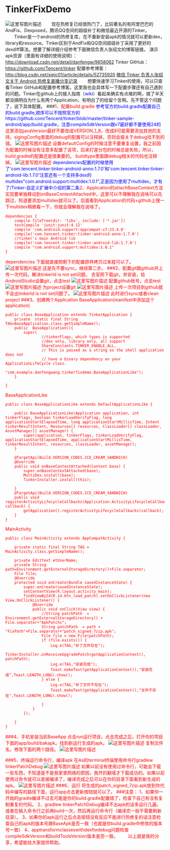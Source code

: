 # TinkerFixDemo
![这里写图片描述](http://img.blog.csdn.net/20161019161813391)
　　现在热修复已经很热门了，比较著名的有阿里巴巴的AndFix、Dexposed，腾讯QQ空间的超级补丁和微信最近开源的Tinker。
　　Tinker是一个android的热修复库，在不重新安装apk的情况就可以更新dex，library和resource。Tinker区别于AndFix和QQ空间超级补丁采用了更好的dexdiff算法。想要了解详细介绍参考下面微信负责人张绍文的博客链接。
演示apk资源（里面有详细的使用说明）：
http://download.csdn.net/detail/danfengw/9658062
Tinker GitHub：https://github.com/Tencent/tinker
配置参考博客：
http://blog.csdn.net/xiejc01/article/details/52735920
[微信 Tinker 负责人张绍文关于 Android 热修复直播分享记录](https://my.oschina.net/dolphinboy/blog/743015)
　　想要快速学习Tinker的使用，可以只查看Tinker GitHub和配置参考博客。这里我也会具体写一下配置步骤还有自己遇到的问题。Tinker在github上的接入指南（<font color=#00f>wiki</font>）看起来确实有点难的啊，搞了半天都没搞明白为什么有两个Application，有明白了的给留个言啊。先不管这个问题了，说下具体配置。
###<font color=#f00>1、配置build.gradle
<font color=#00f>参考官方的build.gradle配置自己的build.gradle,顺序可以不按照官方的https://github.com/Tencent/tinker/blob/master/tinker-sample-android/app/build.gradle，注意compileSdkVersion跟v7最好都不要使用24的</font>
这里添加javaVersion最好不要改成VERSION_1_8，改成8可能需要添加其他的支持。sigingConfig里面的debug的配置可以注释掉，否则会报关于debug找不到的错。
![这里写图片描述](http://img.blog.csdn.net/20161019232249907)
设置defaultConfig的时候注意不要重复设置，我之前因为配置的时候没有注意多配置了该项，后来打差分包的时候总是失败，所以，build.gradle的配置还是很重要的。
buildtype里面跟debug相关的代码也注释掉。
![这里写图片描述](http://img.blog.csdn.net/20161019232703910)
<font color=#00f>dependencies配置的时候使用了'com.tencent.tinker:tinker-android-anno:1.7.0'和'com.tencent.tinker:tinker-android-lib:1.7.0'注意还有一个支持多dex的multidex"com.android.support:multidex:1.0.1",正是因为使用了multidex，才有了/Tinker-自定义扩展中介绍的第二条<font color=#f00>2、Application的attachBaseContext方法实现要单独移动到onBaseContextAttached中，这里可以不理解我在说啥可以先跳过，知道要添加multidex就可以了。后面看到Application的代码+github上搜一下multidex稍微看一下，你就会理解我在说啥了。</font></font>
```
dependencies {
    compile fileTree(dir: 'libs', include: ['*.jar'])
    testCompile 'junit:junit:4.12'
    compile 'com.android.support:appcompat-v7:23.4.0'
    compile('com.tencent.tinker:tinker-android-anno:1.7.0')
    //tinker's main Android lib
    compile('com.tencent.tinker:tinker-android-lib:1.7.0')
    compile "com.android.support:multidex:1.0.1"
}
```
dependencies 下面就直接把剩下的配置原样拷贝过来就可以了。
![这里写图片描述](http://img.blog.csdn.net/20161019234008255)
这是先不要sync，继续第二步。
###<font color=#f00>2、配置git跟github并上传一次代码，解决tinkerId is not set问题。
去官网下载git，并安装，给AndroidStudio设置git，点击test
![这里写图片描述](http://img.blog.csdn.net/20161020175953106)
配置github账号，点击test
![这里写图片描述](http://img.blog.csdn.net/20161020180050716)
为project设置git
![这里写图片描述](http://img.blog.csdn.net/20161020180125873)
上传一次项目到github就不会出tinkerId is not set问题了。
![这里写图片描述](http://img.blog.csdn.net/20161020181412880)
<font color=#f00>此时进行sync或者clean project
###<font color=#f00>3、创建两个Application
BaseApplication(manifest中添加这个application)
```
public class BaseApplication extends TinkerApplication {
    private  static final String TAG=BaseApplication.class.getSimpleName();
    public  BaseApplication(){
        super(
                //tinkerFlags, which types is supported
                //dex only, library only, all support
                ShareConstants.TINKER_ENABLE_ALL,
                // This is passed as a string so the shell application does not
                // have a binary dependency on your ApplicationLifeCycle class.
                "com.example.danfengwang.tinkerfixdemo.BaseApplicationLike");
    }

}
```
BaseApplicationLike

```
public class BaseApplicationLike extends DefaultApplicationLike {

    public BaseApplicationLike(Application application, int tinkerFlags, boolean tinkerLoadVerifyFlag, long applicationStartElapsedTime, long applicationStartMillisTime, Intent tinkerResultIntent, Resources[] resources, ClassLoader[] classLoader, AssetManager[] assetManager) {
        super(application, tinkerFlags, tinkerLoadVerifyFlag, applicationStartElapsedTime, applicationStartMillisTime, tinkerResultIntent, resources, classLoader, assetManager);
    }

    @TargetApi(Build.VERSION_CODES.ICE_CREAM_SANDWICH)
    @Override
    public void onBaseContextAttached(Context base) {
        super.onBaseContextAttached(base);
        MultiDex.install(base);
        TinkerInstaller.install(this);

    }
    @TargetApi(Build.VERSION_CODES.ICE_CREAM_SANDWICH)
    public void registerActivityLifecycleCallbacks(Application.ActivityLifecycleCallbacks callback) {
        getApplication().registerActivityLifecycleCallbacks(callback);
    }
}
```
MainActivity
```
public class MainActivity extends AppCompatActivity {

    private static final String TAG = MainActivity.class.getSimpleName();

    private EditText etUserName;
    private String path=Environment.getExternalStorageDirectory()+File.separator;
    File file;
    @Override
    protected void onCreate(Bundle savedInstanceState) {
        super.onCreate(savedInstanceState);
        setContentView(R.layout.activity_main);
        findViewById(R.id.btn_load_patch).setOnClickListener(new View.OnClickListener() {
            @Override
            public void onClick(View view) {
                //String patchPath  = Environment.getExternalStorageDirectory() + File.separator+"ApkPatchs";
                String patchPath  = path + "FixPath"+File.separator+"patch_signed_7zip.apk";
                File file = new File(patchPath);
                if (file.exists()) {
                    Log.e(TAG,"补丁文件存在");
                    TinkerInstaller.onReceiveUpgradePatch(getApplicationContext(), patchPath);
                    Log.e(TAG,"安装完成");
                    Toast.makeText(getApplicationContext(),"安装完成",Toast.LENGTH_LONG).show();
                } else {
                    Log.e(TAG,"补丁文件不存在");
                    Toast.makeText(getApplicationContext(),"文件不存在",Toast.LENGTH_LONG).show();

                }
            }
        });

    }
}
```
###<font color=#f00>4、手机安装当前BaseApp
点击run运行项目，点击完成之后，打开你的项目下面的app/build/bakapk。找到新运行生成的apk。
![这里写图片描述](http://img.blog.csdn.net/20161020182101539)
复制文件名，修改下面的两个路径。
![这里写图片描述](http://img.blog.csdn.net/20161020182148617)

###<font color=#f00>5、终端运行命令行，编译apk
在As的terminal终端使用命令行gradlew tinkerPatchDebug
![这里写图片描述](http://img.blog.csdn.net/20161020182818205)
如果以前没有使用过命令行，可能会下载一些东西，不知道是不是我家里网络的原因，我开的翻墙才下载成功的。如果以前使用过命令就可以直接编译了，编译完成之后可以在你的目录下面看到新生成的apk。
![这里写图片描述](http://img.blog.csdn.net/20161020182720391)
###<font color=#f00>6、运行
将生成的patch_signed_7zip.apk放到你代码中编写的路径下面，运行app点击更新按钮就可以了。
###<font color=#f00>注意：
1、如果你一开始的gradle编译不过去可能是你的build.gradle配置错了，检查下自己有没有复制重复的代码。
2、gradlew tinkerPatchDebug编译不出apk的话多运行几遍。或者在输入命令行之前再build一次，然后再运行命令行（编译完一般不需要刷新目录）。
3、如果你的apk运行之后点击按钮没有反应不能进行热修复的话注意检查自己的apk的版本号跟BaseApk是否一致（也就是你build.gradle中修改的版本号一致）
4、apptransformclasseswithdexfordebug问题检查compileSdkVersion和buildToolsVersion版本是否一致。
　　以上就是我的分享，希望能给大家提供帮助。
